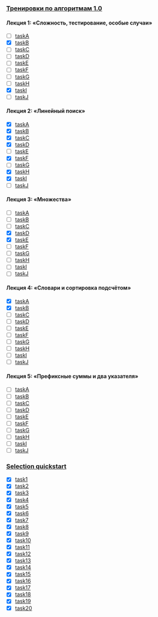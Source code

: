 ### [Тренировки по алгоритмам 1.0](https://yandex.ru/yaintern/algorithm-training_2021)

#### Лекция 1: «Сложность, тестирование, особые случаи»

- [ ] [taskA](https://coderun.yandex.ru/problem/conditioner)
- [X] [taskB](https://coderun.yandex.ru/problem/triangle)
- [ ] [taskC](https://coderun.yandex.ru/problem/phone-numbers)
- [ ] [taskD](https://coderun.yandex.ru/problem/equation-root)
- [ ] [taskE](https://coderun.yandex.ru/problem/ambulance)
- [ ] [taskF](https://coderun.yandex.ru/problem/arrangement-laptops)
- [ ] [taskG](https://coderun.yandex.ru/problem/details)
- [ ] [taskH](https://coderun.yandex.ru/problem/metro)
- [X] [taskI](https://coderun.yandex.ru/problem/castle-if)
- [ ] [taskJ](https://coderun.yandex.ru/problem/system-of-linear-equations-2)

#### Лекция 2: «Линейный поиск»

- [X] [taskA](https://coderun.yandex.ru/problem/list-growing)
- [X] [taskB](https://coderun.yandex.ru/problem/determine-type-sequence)
- [X] [taskC](https://coderun.yandex.ru/problem/nearest-number)
- [X] [taskD](https://coderun.yandex.ru/problem/more-your-neighbors)
- [ ] [taskE](https://coderun.yandex.ru/problem/cup-cowcake-throwing)
- [X] [taskF](https://coderun.yandex.ru/problem/symmetric-sequence)
- [ ] [taskG](https://coderun.yandex.ru/problem/largest-product-two-numbers)
- [X] [taskH](https://coderun.yandex.ru/problem/largest-product-three-numbers)
- [X] [taskI](https://coderun.yandex.ru/problem/sapper)
- [ ] [taskJ](https://coderun.yandex.ru/problem/maxim-triangle)

#### Лекция 3: «Множества»

- [ ] [taskA](https://coderun.yandex.ru/problem/number-different-numbers)
- [ ] [taskB](https://coderun.yandex.ru/problem/intersection-sets)
- [ ] [taskC](https://coderun.yandex.ru/problem/cubes)
- [X] [taskD](https://coderun.yandex.ru/problem/number-words-text)
- [X] [taskE](https://coderun.yandex.ru/problem/open-calculator)
- [ ] [taskF](https://coderun.yandex.ru/problem/alien-genome)
- [ ] [taskG](https://coderun.yandex.ru/problem/turtles)
- [ ] [taskH](https://coderun.yandex.ru/problem/angry-pigs)
- [ ] [taskI](https://coderun.yandex.ru/problem/polyglots)
- [ ] [taskJ](https://coderun.yandex.ru/problem/run-manhattan)

#### Лекция 4: «Словари и сортировка подсчётом»

- [X] [taskA](https://coderun.yandex.ru/problem/dictionary-synonyms)
- [X] [taskB](https://coderun.yandex.ru/problem/word-appearance-number)
- [ ] [taskC](https://coderun.yandex.ru/problem/frequent-word)
- [ ] [taskD](https://coderun.yandex.ru/problem/keyboard)
- [ ] [taskE](https://coderun.yandex.ru/problem/pyramid)
- [ ] [taskF](https://coderun.yandex.ru/problem/sales)
- [ ] [taskG](https://coderun.yandex.ru/problem/bank-accounts)
- [ ] [taskH](https://coderun.yandex.ru/problem/maya-script)
- [ ] [taskI](https://coderun.yandex.ru/problem/control-accent)
- [ ] [taskJ](https://coderun.yandex.ru/problem/additional-check-cheating)

#### Лекция 5: «Префиксные суммы и два указателя»

- [ ] [taskA](https://coderun.yandex.ru/problem/stylish-clothes)
- [ ] [taskB](https://coderun.yandex.ru/problem/sum-of-numbers)
- [ ] [taskC](https://coderun.yandex.ru/problem/tourism)
- [ ] [taskD](https://coderun.yandex.ru/problem/city-of-che)
- [ ] [taskE](https://coderun.yandex.ru/problem/beauty-above-all)
- [ ] [taskF](https://contest.yandex.ru/contest/27794/problems/F/)
- [ ] [taskG](https://coderun.yandex.ru/problem/score-hypercheckers)
- [ ] [taskH](https://coderun.yandex.ru/problem/substring)
- [ ] [taskI](https://coderun.yandex.ru/problem/robot)
- [ ] [taskJ](https://coderun.yandex.ru/problem/triangles)

### [Selection quickstart](https://coderun.yandex.ru/selections/quickstart)

- [X] [task1](https://coderun.yandex.ru/problem/season-tasks)
- [X] [task2](https://coderun.yandex.ru/problem/triangle)
- [X] [task3](https://coderun.yandex.ru/problem/more-your-neighbors)
- [X] [task4](https://coderun.yandex.ru/problem/calculate-tags)
- [X] [task5](https://coderun.yandex.ru/problem/quadratic-equation)
- [X] [task6](https://coderun.yandex.ru/problem/open-calculator)
- [X] [task7](https://coderun.yandex.ru/problem/number-words-text)
- [X] [task8](https://coderun.yandex.ru/problem/list-growing)
- [X] [task9](https://coderun.yandex.ru/problem/matrix-operations)
- [X] [task10](https://coderun.yandex.ru/problem/gcd-and-lcm)
- [X] [task11](https://coderun.yandex.ru/problem/dictionary-synonyms)
- [X] [task12](https://coderun.yandex.ru/problem/nearest-number)
- [X] [task13](https://coderun.yandex.ru/problem/symmetric-sequence)
- [X] [task14](https://coderun.yandex.ru/problem/largest-product-three-numbers)
- [X] [task15](https://coderun.yandex.ru/problem/determine-type-sequence)
- [X] [task16](https://coderun.yandex.ru/problem/improving-academic-performance)
- [X] [task17](https://coderun.yandex.ru/problem/sapper)
- [X] [task18](https://coderun.yandex.ru/problem/search-in-depth)
- [X] [task19](https://coderun.yandex.ru/problem/castle-if)
- [X] [task20](https://coderun.yandex.ru/problem/word-appearance-number)
